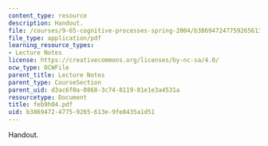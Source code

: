 ```yaml
---
content_type: resource
description: Handout.
file: /courses/9-65-cognitive-processes-spring-2004/b386947247759265613e9fe8435a1d51_feb9h04.pdf
file_type: application/pdf
learning_resource_types:
- Lecture Notes
license: https://creativecommons.org/licenses/by-nc-sa/4.0/
ocw_type: OCWFile
parent_title: Lecture Notes
parent_type: CourseSection
parent_uid: d3ac6f0a-0868-3c74-8119-81e1e3a4531a
resourcetype: Document
title: feb9h04.pdf
uid: b3869472-4775-9265-613e-9fe8435a1d51
---
```

Handout.